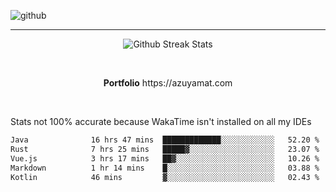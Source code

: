 ![github](https://media.discordapp.net/attachments/881363147364118528/1142610121697021952/background.png?width=1000&height=300)<br>
___
<p align="center">
  <img alt="Github Streak Stats" src="https://streak-stats.demolab.com?user=Azuyamat&theme=transparent&hide_border=true"/>
</p><br>
<p align="center">
      <strong>Portfolio</strong> https://azuyamat.com
</p><br>

Stats not 100% accurate because WakaTime isn't installed on all my IDEs
<!--START_SECTION:waka-->

```txt
Java              16 hrs 47 mins  █████████████░░░░░░░░░░░░   52.20 %
Rust              7 hrs 25 mins   █████▓░░░░░░░░░░░░░░░░░░░   23.07 %
Vue.js            3 hrs 17 mins   ██▓░░░░░░░░░░░░░░░░░░░░░░   10.26 %
Markdown          1 hr 14 mins    █░░░░░░░░░░░░░░░░░░░░░░░░   03.88 %
Kotlin            46 mins         ▓░░░░░░░░░░░░░░░░░░░░░░░░   02.43 %
```

<!--END_SECTION:waka-->
